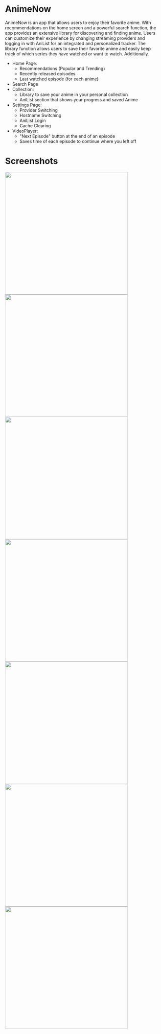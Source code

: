 # AnimeNow

AnimeNow is an app that allows users to enjoy their favorite anime. With recommendations on the home screen and a powerful search function, the app provides an extensive library for discovering and finding anime. Users can customize their experience by changing streaming providers and logging in with AniList for an integrated and personalized tracker. The library function allows users to save their favorite anime and easily keep track of which series they have watched or want to watch. Additionally.

- Home Page:
  - Recommendations (Popular and Trending)
  - Recently released episodes
  - Last watched episode (for each anime)
- Search Page
- Collection:
  - Library to save your anime in your personal collection
  - AniList section that shows your progress and saved Anime
- Settings Page:
  - Provider Switching
  - Hostname Switching
  - AniList Login
  - Cache Clearing
- VideoPlayer:
  - "Next Episode" button at the end of an episode
  - Saves time of each episode to continue where you left off

# Screenshots

<img src="https://github.com/yusuftuncay/AnimeNow/assets/70652416/0d9de64b-503f-4efa-aa85-244e747a2389" width="400">
<img src="https://github.com/yusuftuncay/AnimeNow/assets/70652416/d9a11b63-ce4f-49d0-9dde-01a93b77973f" width="400">
<img src="https://github.com/yusuftuncay/AnimeNow/assets/70652416/9114de66-68c3-4ce6-b7ae-0298d2586aea" width="400">
<img src="https://github.com/yusuftuncay/AnimeNow/assets/70652416/b3017095-62da-4230-998b-35280fff20c9" width="400">
<img src="https://github.com/yusuftuncay/AnimeNow/assets/70652416/1f99d91d-96a2-4d92-8d21-127c9222e9c1" width="400">
<img src="https://github.com/yusuftuncay/AnimeNow/assets/70652416/1650ca3e-c1a5-4812-b1c7-16b8ea37998e" width="400">
<img src="https://github.com/yusuftuncay/AnimeNow/assets/70652416/0cfc1b98-a72b-48cc-b93d-c0dae827dc75" width="400">
